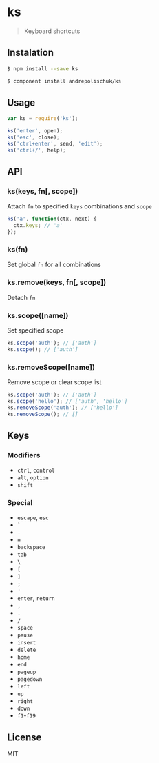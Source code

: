 # ks

  > Keyboard shortcuts

## Instalation

```sh
$ npm install --save ks
```

```sh
$ component install andrepolischuk/ks
```

## Usage

```js
var ks = require('ks');

ks('enter', open);
ks('esc', close);
ks('ctrl+enter', send, 'edit');
ks('ctrl+/', help);
```

## API

### ks(keys, fn[, scope])

  Attach `fn` to specified `keys` combinations and `scope`

```js
ks('a', function(ctx, next) {
  ctx.keys; // 'a'
});
```

### ks(fn)

  Set global `fn` for all combinations

### ks.remove(keys, fn[, scope])

  Detach `fn`

### ks.scope([name])

  Set specified scope

```js
ks.scope('auth'); // ['auth']
ks.scope(); // ['auth']
```

### ks.removeScope([name])

  Remove scope or clear scope list

```js
ks.scope('auth'); // ['auth']
ks.scope('hello'); // ['auth', 'hello']
ks.removeScope('auth'); // ['hello']
ks.removeScope(); // []
```

## Keys

### Modifiers

  * `ctrl`, `control`
  * `alt`, `option`
  * `shift`

### Special

  * `escape`, `esc`
  * `` ` ``
  * `-`
  * `=`
  * `backspace`
  * `tab`
  * `\`
  * `[`
  * `]`
  * `;`
  * `'`
  * `enter`, `return`
  * `,`
  * `.`
  * `/`
  * `space`
  * `pause`
  * `insert`
  * `delete`
  * `home`
  * `end`
  * `pageup`
  * `pagedown`
  * `left`
  * `up`
  * `right`
  * `down`
  * `f1`-`f19`

## License

  MIT
